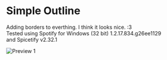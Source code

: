 # Simple Outline
Adding borders to everthing. I think it looks nice. :3
<br> Tested using Spotify for Windows (32 bit)
1.2.17.834.g26ee1129 <br>
and Spicetify v2.32.1

![Preview 1](https://raw.githubusercontent.com/Droidiar/simpleoutline-spicetify/main/preview1.avif)

